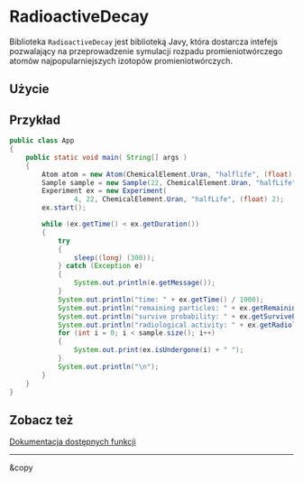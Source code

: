 # RadioactiveDecay
Biblioteka `RadioactiveDecay` jest biblioteką Javy, która dostarcza intefejs pozwalający na  przeprowadzenie symulacji rozpadu promieniotwórczego atomów najpopularniejszych izotopów promieniotwórczych.
## Użycie
## Przykład
```java
public class App 
{
    public static void main( String[] args )
    {
        Atom atom = new Atom(ChemicalElement.Uran, "halflife", (float) 32);
        Sample sample = new Sample(22, ChemicalElement.Uran, "halfLife", (float) 32);
        Experiment ex = new Experiment(
                4, 22, ChemicalElement.Uran, "halfLife", (float) 2);
        ex.start();

        while (ex.getTime() < ex.getDuration())
        {
            try
            {
                sleep((long) (300));
            } catch (Exception e)
            {
                System.out.println(e.getMessage());
            }
            System.out.println("time: " + ex.getTime() / 1000);
            System.out.println("remaining particles: " + ex.getRemainingParticles());
            System.out.println("survive probability: " + ex.getSurviveProbability());
            System.out.println("radiological activity: " + ex.getRadiologicalActivity());
            for (int i = 0; i < sample.size(); i++)
            {
                System.out.print(ex.isUndergone(i) + " ");
            }
            System.out.println("\n");
        }
    }
}
```
## Zobacz też

[Dokumentacja dostępnych funkcji](index.html)

---
&copy 